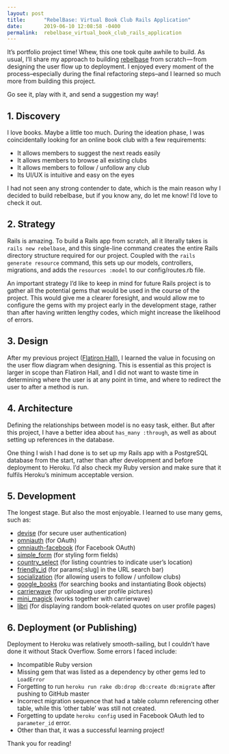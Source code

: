 ```yaml
---
layout: post
title:      "RebelBase: Virtual Book Club Rails Application"
date:       2019-06-10 12:08:58 -0400
permalink:  rebelbase_virtual_book_club_rails_application
---
```



It’s portfolio project time! Whew, this one took quite awhile to build. As usual, I’ll share my approach to building [rebelbase](https://rebel-base.herokuapp.com/) from scratch — from designing the user flow up to deployment. I enjoyed every moment of the process–especially during the final refactoring steps–and I learned so much more from building this project.

Go see it, play with it, and send a suggestion my way!

## 1. Discovery
I love books. Maybe a little too much. During the ideation phase, I was coincidentally looking for an online book club with a few requirements:

* It allows members to suggest the next reads easily
* It allows members to browse all existing clubs
* It allows members to follow / unfollow any club
* Its UI/UX is intuitive and easy on the eyes


I had not seen any strong contender to date, which is the main reason why I decided to build rebelbase, but if you know any, do let me know! I’d love to check it out.

## 2. Strategy
Rails is amazing. To build a Rails app from scratch, all it literally takes is `rails new rebelbase`, and this single-line command creates the entire Rails directory structure required for our project. Coupled with the `rails generate resource` command, this sets up our models, controllers, migrations, and adds the `resources :model` to our config/routes.rb file.

An important strategy I’d like to keep in mind for future Rails project is to gather all the potential gems that would be used in the course of the project. This would give me a clearer foresight, and would allow me to configure the gems with my project early in the development stage, rather than after having written lengthy codes, which might increase the likelihood of errors.

## 3. Design
After my previous project ([Flatiron Hall)](http://flatiron-hall.herokuapp.com), I learned the value in focusing on the user flow diagram when designing. This is essential as this project is larger in scope than Flatiron Hall, and I did not want to waste time in determining where the user is at any point in time, and where to redirect the user to after a method is run.

## 4. Architecture
Defining the relationships between model is no easy task, either. But after this project, I have a better idea about `has_many :through`, as well as about setting up references in the database.

One thing I wish I had done is to set up my Rails app with a PostgreSQL database from the start, rather than after development and before deployment to Heroku. I’d also check my Ruby version and make sure that it fulfils Heroku’s minimum acceptable version.

## 5. Development
The longest stage. But also the most enjoyable. I learned to use many gems, such as:

* [devise](https://github.com/plataformatec/simple_form) (for secure user authentication)
* [omniauth](https://github.com/omniauth/omniauth) (for OAuth)
* [omniauth-facebook](https://github.com/mkdynamic/omniauth-facebook) (for Facebook OAuth)
* [simple_form](https://github.com/plataformatec/simple_form) (for styling form fields)
* [country_select](https://github.com/stefanpenner/country_select) (for listing countries to indicate user’s location)
* [friendly_id](https://github.com/norman/friendly_id) (for params[:slug] in the URL search bar)
* [socialization](https://github.com/cmer/socialization) (for allowing users to follow / unfollow clubs)
* [google_books](https://github.com/visoft/google_books/) (for searching books and instantiating Book objects)
* [carrierwave](https://github.com/carrierwaveuploader/carrierwave) (for uploading user profile pictures)
* [mini_magick](https://github.com/minimagick/minimagick) (works together with carrierwave)
* [libri](https://github.com/jouissances/libri-cli-app) (for displaying random book-related quotes on user profile pages)


## 6. Deployment (or Publishing)
Deployment to Heroku was relatively smooth-sailing, but I couldn’t have done it without Stack Overflow. Some errors I faced include:

* Incompatible Ruby version
* Missing gem that was listed as a dependency by other gems led to `LoadError`
* Forgetting to run `heroku run rake db:drop db:create db:migrate` after pushing to GitHub master
* Incorrect migration sequence that had a table column referencing other table, while this ‘other table’ was still not created.
* Forgetting to update `heroku config` used in Facebook OAuth led to `parameter_id` error.
* Other than that, it was a successful learning project!


Thank you for reading!



